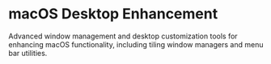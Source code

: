 # macOS Desktop Enhancement

Advanced window management and desktop customization tools for enhancing macOS functionality, including tiling window managers and menu bar utilities.
